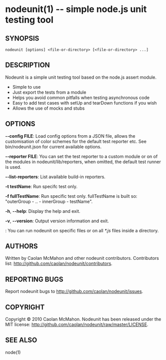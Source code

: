 nodeunit(1) -- simple node.js unit testing tool
===============================================

## SYNOPSIS

    nodeunit [options] <file-or-directory> [<file-or-directory> ...]

## DESCRIPTION

Nodeunit is a simple unit testing tool based on the node.js assert module.

* Simple to use
* Just export the tests from a module
* Helps you avoid common pitfalls when testing asynchronous code
* Easy to add test cases with setUp and tearDown functions if you wish
* Allows the use of mocks and stubs

## OPTIONS

  __--config FILE__:
      Load config options from a JSON file, allows the customisation
      of color schemes for the default test reporter etc.
      See bin/nodeunit.json for current available options.

  __--reporter FILE__:
      You can set the test reporter to a custom module or on of the modules
      in nodeunit/lib/reporters, when omitted, the default test runner is used.

  __--list-reporters__:
      List available build-in reporters.

  __-t testName__:
      Run specifc test only.

  __-f fullTestName__:
      Run specific test only. fullTestName is built so: "outerGroup - .. - innerGroup - testName".

  __-h__, __--help__:
      Display the help and exit.

  __-v__, __--version__:
      Output version information and exit.

  __<file-or-directory>__:
      You can run nodeunit on specific files or on all *\*.js* files inside
      a directory.

## AUTHORS

Written by Caolan McMahon and other nodeunit contributors.
Contributors list: <http://github.com/caolan/nodeunit/contributors>.

## REPORTING BUGS

Report nodeunit bugs to <http://github.com/caolan/nodeunit/issues>.

## COPYRIGHT

Copyright © 2010 Caolan McMahon.
Nodeunit has been released under the MIT license:
<http://github.com/caolan/nodeunit/raw/master/LICENSE>.

## SEE ALSO

node(1)

